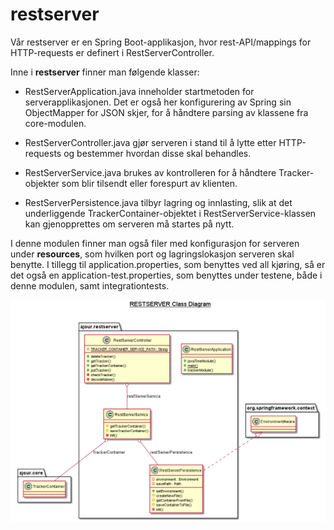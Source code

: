 # restserver

Vår restserver er en Spring Boot-applikasjon, hvor rest-API/mappings for HTTP-requests er definert i RestServerController.

Inne i **restserver** finner man følgende klasser: 

- RestServerApplication.java inneholder startmetoden for serverapplikasjonen. Det er også her konfigurering av Spring sin
ObjectMapper for JSON skjer, for å håndtere parsing av klassene fra core-modulen.

- RestServerController.java gjør serveren i stand til å lytte etter HTTP-requests og bestemmer hvordan disse skal behandles. 

- RestServerService.java brukes av kontrolleren for å håndtere Tracker-objekter som blir tilsendt eller forespurt av
klienten. 

- RestServerPersistence.java tilbyr lagring og innlasting, slik at det underliggende TrackerContainer-objektet i
RestServerService-klassen kan gjenopprettes om serveren må startes på nytt.




I denne modulen finner man også filer med konfigurasjon for serveren under **resources**, som hvilken port og lagringslokasjon
serveren skal benytte. I tillegg til application.properties, som benyttes ved all kjøring, så er det også en
application-test.properties, som benyttes under testene, både i denne modulen, samt integrationtests.


![Klassediagram](../../documentation/UML/ClassDiagrams/restserverClassDiagram.png)
